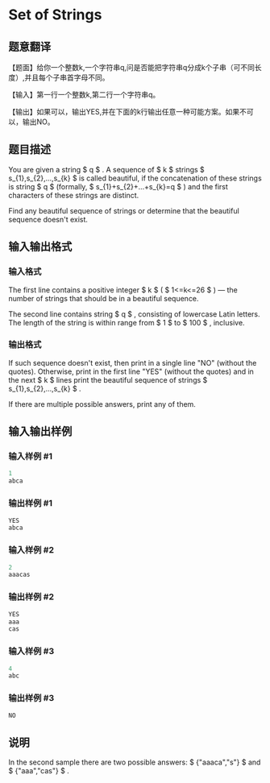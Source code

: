 # Set of Strings

## 题意翻译

【题面】给你一个整数k,一个字符串q,问是否能把字符串q分成k个子串（可不同长度）,并且每个子串首字母不同。

【输入】第一行一个整数k,第二行一个字符串q。

【输出】如果可以，输出YES,并在下面的k行输出任意一种可能方案。如果不可以，输出NO。

## 题目描述

You are given a string $ q $ . A sequence of $ k $ strings $ s_{1},s_{2},...,s_{k} $ is called beautiful, if the concatenation of these strings is string $ q $ (formally, $ s_{1}+s_{2}+...+s_{k}=q $ ) and the first characters of these strings are distinct.

Find any beautiful sequence of strings or determine that the beautiful sequence doesn't exist.

## 输入输出格式

### 输入格式

The first line contains a positive integer $ k $ ( $ 1<=k<=26 $ ) — the number of strings that should be in a beautiful sequence.

The second line contains string $ q $ , consisting of lowercase Latin letters. The length of the string is within range from $ 1 $ to $ 100 $ , inclusive.

### 输出格式

If such sequence doesn't exist, then print in a single line "NO" (without the quotes). Otherwise, print in the first line "YES" (without the quotes) and in the next $ k $ lines print the beautiful sequence of strings $ s_{1},s_{2},...,s_{k} $ .

If there are multiple possible answers, print any of them.

## 输入输出样例

### 输入样例 #1

```cpp
1
abca

```
### 输出样例 #1

```cpp
YES
abca

```
### 输入样例 #2

```cpp
2
aaacas

```
### 输出样例 #2

```cpp
YES
aaa
cas

```
### 输入样例 #3

```cpp
4
abc

```
### 输出样例 #3

```cpp
NO

```
## 说明

In the second sample there are two possible answers: $ {&quot;aaaca&quot;,&quot;s&quot;} $ and $ {&quot;aaa&quot;,&quot;cas&quot;} $ .

